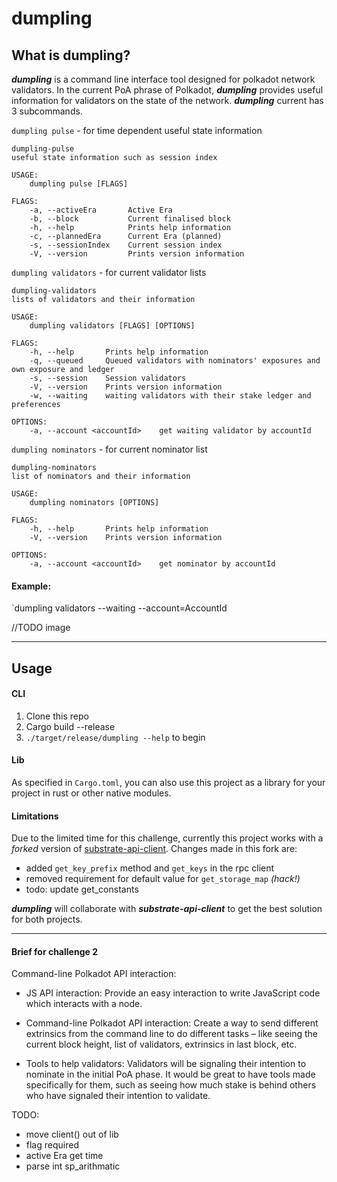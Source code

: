 # dumpling

## What is dumpling?

***dumpling*** is a command line interface tool designed for polkadot network validators. In the current PoA phrase of Polkadot, ***dumpling*** provides useful information for validators on the state of the network. 
***dumpling*** current has 3 subcommands.

`dumpling pulse` - for time dependent useful state information
```
dumpling-pulse
useful state information such as session index

USAGE:
    dumpling pulse [FLAGS]

FLAGS:
    -a, --activeEra       Active Era
    -b, --block           Current finalised block
    -h, --help            Prints help information
    -c, --plannedEra      Current Era (planned)
    -s, --sessionIndex    Current session index
    -V, --version         Prints version information

```

`dumpling validators` - for current validator lists
```
dumpling-validators
lists of validators and their information

USAGE:
    dumpling validators [FLAGS] [OPTIONS]

FLAGS:
    -h, --help       Prints help information
    -q, --queued     Queued validators with nominators' exposures and own exposure and ledger
    -s, --session    Session validators
    -V, --version    Prints version information
    -w, --waiting    waiting validators with their stake ledger and preferences

OPTIONS:
    -a, --account <accountId>    get waiting validator by accountId 

```

`dumpling nominators` - for current nominator list
```
dumpling-nominators
list of nominators and their information

USAGE:
    dumpling nominators [OPTIONS]

FLAGS:
    -h, --help       Prints help information
    -V, --version    Prints version information

OPTIONS:
    -a, --account <accountId>    get nominator by accountId 
```

#### Example:
`dumpling validators --waiting --account=AccountId

//TODO image

___
## Usage

#### CLI
1. Clone this repo
1. Cargo build --release
1. `./target/release/dumpling --help` to begin

#### Lib
As specified in `Cargo.toml`, you can also use this project as a library for your project in rust or other native modules.

#### Limitations

Due to the limited time for this challenge, currently this project works with a *_forked_* version of [substrate-api-client](https://github.com/scs/substrate-api-client). Changes made in this fork are:
- added `get_key_prefix` method and `get_keys` in the rpc client
- removed requirement for default value for `get_storage_map` *(hack!)*
- todo: update get_constants

***dumpling*** will collaborate with ***substrate-api-client*** to get the best solution for both projects.

___

#### Brief for challenge 2
Command-line Polkadot API interaction: 

- JS API interaction: Provide an easy interaction to write JavaScript code which interacts with a node. 

- Command-line Polkadot API interaction: Create a way to send different extrinsics from the command line to do different tasks – like seeing the current block height, list of validators, extrinsics in last block, etc. 

- Tools to help validators: Validators will be signaling their intention to nominate in the initial PoA phase. It would be great to have tools made specifically for them, such as seeing how much stake is behind others who have signaled their intention to validate.

TODO:
- move client() out of lib 
- flag required 
- active Era get time
- parse int sp_arithmatic


